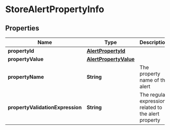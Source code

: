 
# StoreAlertPropertyInfo

## Properties
Name | Type | Description | Notes
------------ | ------------- | ------------- | -------------
**propertyId** | [**AlertPropertyId**](AlertPropertyId.md) |  | 
**propertyValue** | [**AlertPropertyValue**](AlertPropertyValue.md) |  | 
**propertyName** | **String** | The property name of the alert | 
**propertyValidationExpression** | **String** | The regular expression related to the alert property |  [optional]



